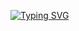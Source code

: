 [![Typing SVG](https://readme-typing-svg.herokuapp.com?font=Josefin+Sans&duration=3000&pause=1000&color=1F00FFFB&center=%E7%9C%9F&vCenter=%E7%9C%9F&repeat=%E7%9C%9F&random=%E7%9C%9F&width=435&lines=Welcome+to+the+Fieeos+Github+warehouse)](https://git.io/typing-svg)
